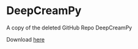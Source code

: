 # DeepCreamPy
A copy of the deleted GitHub Repo DeepCreamPy

Download [here](https://icedrive.net/s/v3G8bfb5iVN8hh2z54V3VG6XNiX1)
